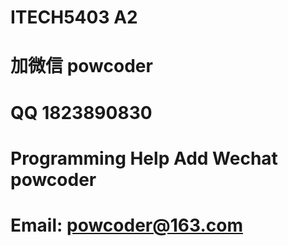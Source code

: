 # ITECH5403 A2
# 加微信 powcoder

# QQ 1823890830

# Programming Help Add Wechat powcoder

# Email: powcoder@163.com

